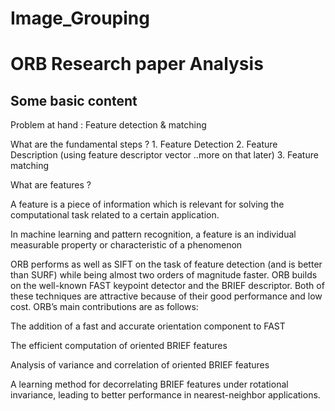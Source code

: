 # Image_Grouping

# ORB Research paper Analysis

## Some basic content 

Problem at hand : Feature detection & matching

What are the fundamental steps ?
	1. Feature Detection
	2. Feature Description (using feature descriptor vector ..more on that later)
	3. Feature  matching

What are features ?

A feature is a piece of information which is relevant for solving the computational task related to a certain application.

In machine learning and pattern recognition, a feature is an individual measurable property or characteristic of a phenomenon

ORB performs as well as SIFT on the task of feature detection (and is better than SURF) while being almost two orders of magnitude faster. ORB builds on the well-known FAST keypoint detector and the BRIEF descriptor. Both of these techniques are attractive because of their good performance and low cost. 
ORB’s main contributions are as follows:

The addition of a fast and accurate orientation component to FAST

The efficient computation of oriented BRIEF features

Analysis of variance and correlation of oriented BRIEF features

A learning method for decorrelating BRIEF features under rotational invariance, leading to better performance in nearest-neighbor applications.